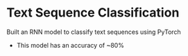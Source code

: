 # Text Sequence Classification
Built an RNN model to classify text sequences using PyTorch
- This model has an accuracy of ~80%
